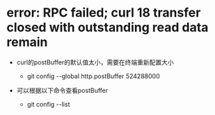 # error: RPC failed; curl 18 transfer closed with outstanding read data remain

- curl的postBuffer的默认值太小，需要在终端重新配置大小 
  - git config --global http.postBuffer 524288000

- 可以根据以下命令查看postBuffer
  - git config --list

